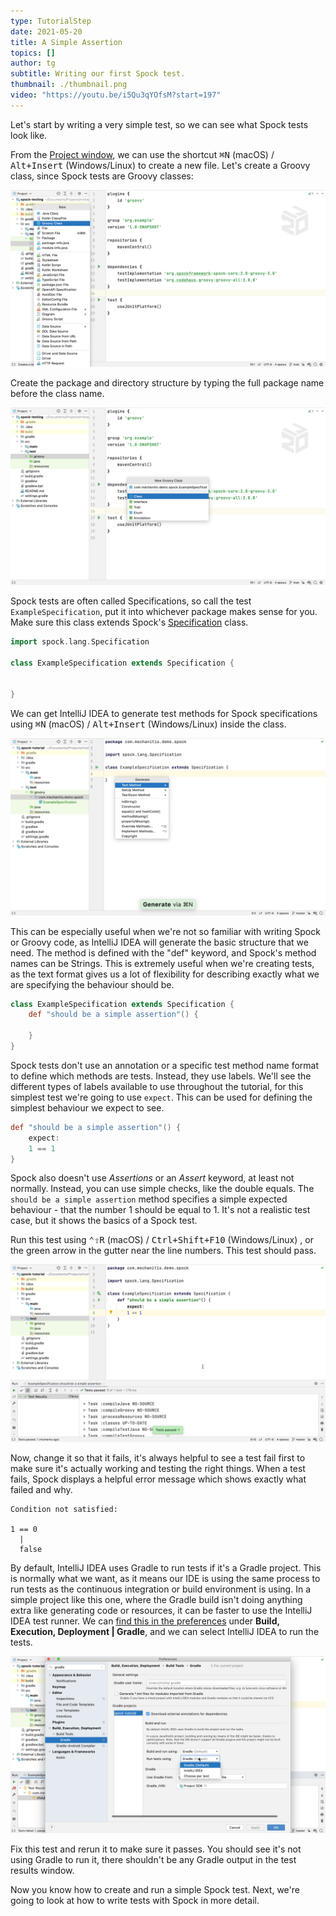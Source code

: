 ```yaml
---
type: TutorialStep
date: 2021-05-20
title: A Simple Assertion
topics: []
author: tg
subtitle: Writing our first Spock test.
thumbnail: ./thumbnail.png
video: "https://youtu.be/i5Qu3qYOfsM?start=197"
---
```


Let's start by writing a very simple test, so we can see what Spock tests look like.

From the [Project window](https://www.jetbrains.com/help/idea/project-tool-window.html), we can use the shortcut <kbd>⌘N</kbd> (macOS) / <kbd>Alt+Insert</kbd> (Windows/Linux) to create a new file. Let's create a Groovy class, since Spock tests are Groovy classes:

![](./05-new-groovy-class.png)

Create the package and directory structure by typing the full package name before the class name.

![](./06-new-class-name.png)

Spock tests are often called Specifications, so call the test `ExampleSpecification`, put it into whichever package makes sense for you. Make sure this class extends Spock's [Specification](http://spockframework.org/spock/docs/2.0/all_in_one.html#_specification) class.

```groovy
import spock.lang.Specification

class ExampleSpecification extends Specification {


}

```

We can get IntelliJ IDEA to generate test methods for Spock specifications using <kbd>⌘N</kbd> (macOS) / <kbd>Alt+Insert</kbd> (Windows/Linux) inside the class.

![](./07.png)

This can be especially useful when we're not so familiar with writing Spock or Groovy code, as IntelliJ IDEA will generate the basic structure that we need. The method is defined with the "def" keyword, and Spock's method names can be Strings. This is extremely useful when we're creating tests, as the text format gives us a lot of flexibility for describing exactly what we are specifying the behaviour should be.

```groovy
class ExampleSpecification extends Specification {
    def "should be a simple assertion"() {

    }
}
```

Spock tests don't use an annotation or a specific test method name format to define which methods are tests. Instead, they use labels. We'll see the different types of labels available to use throughout the tutorial, for this simplest test we're going to use `expect`. This can be used for defining the simplest behaviour we expect to see.

```groovy
def "should be a simple assertion"() {
    expect:
    1 == 1
}
```

Spock also doesn't use _Assertions_ or an _Assert_ keyword, at least not normally. Instead, you can use simple checks, like the double equals. The `should be a simple assertion` method specifies a simple expected behaviour - that the number 1 should be equal to 1. It's not a realistic test case, but it shows the basics of a Spock test.

Run this test using <kbd>⌃⇧R</kbd> (macOS) / <kbd>Ctrl+Shift+F10</kbd> (Windows/Linux) , or the green arrow in the gutter near the line numbers. This test should pass.

![](./08.png)

Now, change it so that it fails, it's always helpful to see a test fail first to make sure it's actually working and testing the right things. When a test fails, Spock displays a helpful error message which shows exactly what failed and why.

```
Condition not satisfied:

1 == 0
  |
  false
```

By default, IntelliJ IDEA uses Gradle to run tests if it's a Gradle project. This is normally what we want, as it means our IDE is using the same process to run tests as the continuous integration or build environment is using. In a simple project like this one, where the Gradle build isn't doing anything extra like generating code or resources, it can be faster to use the IntelliJ IDEA test runner. We can [find this in the preferences](https://www.jetbrains.com/help/idea/gradle-settings.html) under **Build, Execution, Deployment | Gradle**, and we can select IntelliJ IDEA to run the tests.

![](09.png)

Fix this test and rerun it to make sure it passes. You should see it's not using Gradle to run it, there shouldn't be any Gradle output in the test results window.

Now you know how to create and run a simple Spock test. Next, we're going to look at how to write tests with Spock in more detail.
